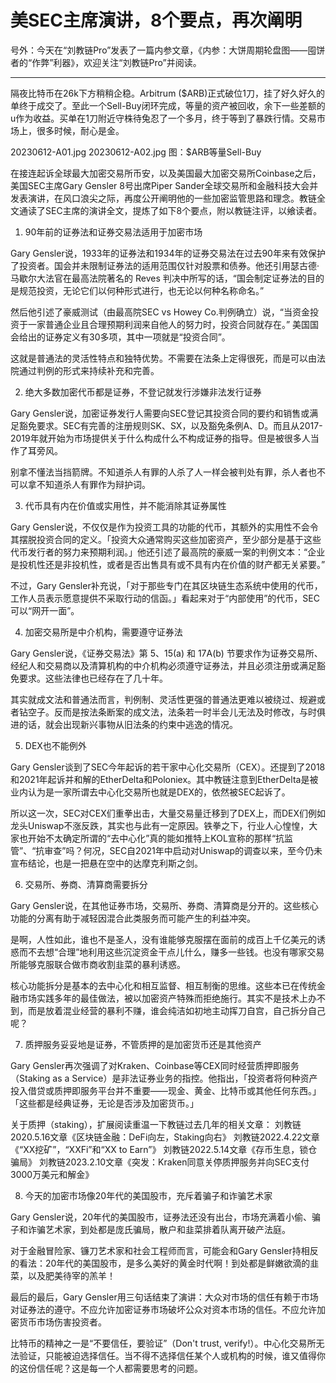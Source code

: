 # 美SEC主席演讲，8个要点，再次阐明

号外：今天在“刘教链Pro”发表了一篇内参文章，《内参：大饼周期轮盘图——囤饼者的“作弊”利器》，欢迎关注“刘教链Pro”并阅读。

* * *

隔夜比特币在26k下方稍稍企稳。Arbitrum ($ARB)正式破位1刀，挂了好久好久的单终于成交了。至此一个Sell-Buy闭环完成，等量的资产被回收，余下一些差额的u作为收益。买单在1刀附近守株待兔忍了一个多月，终于等到了暴跌行情。交易市场上，很多时候，耐心是金。

20230612-A01.jpg
20230612-A02.jpg
图：$ARB等量Sell-Buy

在接连起诉全球最大加密交易所币安，以及美国最大加密交易所Coinbase之后，美国SEC主席Gary Gensler 8号出席Piper Sander全球交易所和金融科技大会并发表演讲，在风口浪尖之际，再度公开阐明他的一些加密监管思路和理念。教链全文通读了SEC主席的演讲全文，提炼了如下8个要点，附以教链注评，以飨读者。

1. 90年前的证券法和证券交易法适用于加密市场

Gary Gensler说，1933年的证券法和1934年的证券交易法在过去90年来有效保护了投资者。国会并未限制证券法的适用范围仅针对股票和债券。他还引用瑟古德·马歇尔大法官在最高法院著名的 Reves 判决中所写的话，“国会制定证券法的目的是规范投资，无论它们以何种形式进行，也无论以何种名称命名。”

然后他引述了豪威测试（由最高院SEC vs Howey Co.判例确立）说，“当资金投资于一家普通企业且合理预期利润来自他人的努力时，投资合同就存在。” 美国国会给出的证券定义有30多项，其中一项就是“投资合同”。

这就是普通法的灵活性特点和独特优势。不需要在法条上定得很死，而是可以由法院通过判例的形式来持续补充和完善。

2. 绝大多数加密代币都是证券，不登记就发行涉嫌非法发行证券

Gary Gensler说，加密证券发行人需要向SEC登记其投资合同的要约和销售或满足豁免要求。SEC有完善的注册规则SK、SX，以及豁免条例A、D。而且从2017-2019年就开始为市场提供关于什么构成什么不构成证券的指导。但是被很多人当作了耳旁风。

别拿不懂法当挡箭牌。不知道杀人有罪的人杀了人一样会被判处有罪，杀人者也不可以拿不知道杀人有罪作为辩护词。

3. 代币具有内在价值或实用性，并不能消除其证券属性

Gary Gensler说，不仅仅是作为投资工具的功能的代币，其额外的实用性不会令其摆脱投资合同的定义。「投资大众通常购买这些加密资产，至少部分是基于这些代币发行者的努力来预期利润。」他还引述了最高院的豪威一案的判例文本：“企业是投机性还是非投机性，或者是否出售具有或不具有内在价值的财产都无关紧要。”

不过，Gary Gensler补充说，「对于那些专门在其区块链生态系统中使用的代币，工作人员表示愿意提供不采取行动的信函。」看起来对于“内部使用”的代币，SEC可以“网开一面”。

4. 加密交易所是中介机构，需要遵守证券法

Gary Gensler说，《证券交易法》第 5、15(a) 和 17A(b) 节要求作为证券交易所、经纪人和交易商以及清算机构的中介机构必须遵守证券法，并且必须注册或满足豁免要求。这些法律也已经存在了几十年。

其实就成文法和普通法而言，判例制、灵活性更强的普通法更难以被绕过、规避或者钻空子。反而是按法条断案的成文法，法条若一时半会儿无法及时修改，与时俱进的话，就会出现新兴事物从旧法条的约束中逃逸的情况。

5. DEX也不能例外

Gary Gensler谈到了SEC今年起诉的若干家中心化交易所（CEX）。还提到了2018和2021年起诉并和解的EtherDelta和Poloniex。其中教链注意到EtherDelta是被业内认为是一家所谓去中心化交易所也就是DEX的，依然被SEC起诉了。

所以这一次，SEC对CEX们重拳出击，大量交易量迁移到了DEX上，而DEX们例如龙头Uniswap不涨反跌，其实也与此有一定原因。铁拳之下，行业人心惶惶，大家也开始不太确定所谓的“去中心化”真的能如推特上KOL宣称的那样“抗监管”、“抗审查”吗？何况，SEC自2021年中启动对Uniswap的调查以来，至今仍未宣布结论，也是一把悬在空中的达摩克利斯之剑。

6. 交易所、券商、清算商需要拆分

Gary Gensler说，在其他证券市场，交易所、券商、清算商是分开的。这些核心功能的分离有助于减轻因混合此类服务而可能产生的利益冲突。

是啊，人性如此，谁也不是圣人，没有谁能够克服摆在面前的成百上千亿美元的诱惑而不去想“合理”地利用这些沉淀资金干点儿什么，赚多一些钱。也没有哪家交易所能够克服联合做市商收割韭菜的暴利诱惑。

核心功能拆分是基本的去中心化和相互监督、相互制衡的思维。这些本已在传统金融市场实践多年的最佳做法，被以加密资产特殊而拒绝施行。其实不是技术上办不到，而是放着混业经营的暴利不赚，谁会纯洁如初地主动挥刀自宫，自己拆分自己呢？

7. 质押服务妥妥地是证券，不管质押的是加密货币还是其他资产

Gary Gensler再次强调了对Kraken、Coinbase等CEX同时经营质押即服务（Staking as a Service）是非法证券业务的指控。他指出，「投资者将何种资产投入借贷或质押即服务平台并不重要——现金、黄金、比特币或其他任何东西。」「这些都是经典证券，无论是否涉及加密货币。」

关于质押（staking），扩展阅读重温一下教链过去几年的相关文章：
刘教链2020.5.16文章《区块链金融：DeFi向左，Staking向右》
刘教链2022.4.22文章《“XX挖矿”，“XXFi”和“XX to Earn”》
刘教链2022.5.14文章《存币生息，锁仓骗局》
刘教链2023.2.10文章《突发：Kraken同意关停质押服务并向SEC支付3000万美元和解金》

8. 今天的加密市场像20年代的美国股市，充斥着骗子和诈骗艺术家

Gary Gensler说，20年代的美国股市，证券法还没有出台，市场充满着小偷、骗子和诈骗艺术家，到处都是庞氏骗局，散户和韭菜排着队离开破产法庭。

对于金融冒险家、镰刀艺术家和社会工程师而言，可能会和Gary Gensler持相反的看法：20年代的美国股市，是多么美好的黄金时代啊！到处都是鲜嫩欲滴的韭菜，以及肥美待宰的羔羊！

最后的最后，Gary Gensler用三句话结束了演讲：大众对市场的信任有赖于市场对证券法的遵守。不应允许加密证券市场破坏公众对资本市场的信任。不应允许加密货币市场伤害投资者。

比特币的精神之一是“不要信任，要验证”（Don't trust, verify!）。中心化交易所无法验证，只能被迫选择信任。当不得不选择信任某个人或机构的时候，谁又值得你的这份信任呢？这是每一个人都需要思考的问题。


